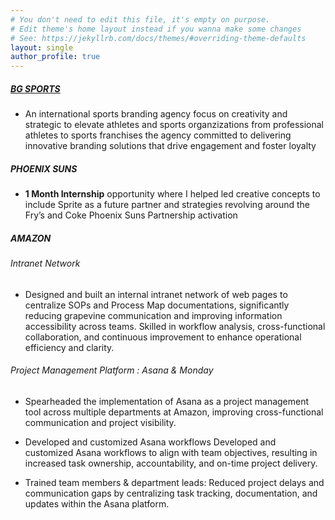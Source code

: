 ```yaml
---
# You don't need to edit this file, it's empty on purpose.
# Edit theme's home layout instead if you wanna make some changes
# See: https://jekyllrb.com/docs/themes/#overriding-theme-defaults
layout: single
author_profile: true
---
```


##### [BG SPORTS](https://www.bgseinc.com)

- An international sports branding agency focus on creativity and strategic to elevate athletes and sports organzizations from professional athletes to sports franchises the agency committed to delivering innovative branding solutions that drive engagement and foster loyalty

##### PHOENIX SUNS

- **1 Month Internship** opportunity where I helped led creative concepts to include Sprite as a future partner and strategies revolving around the Fry’s and Coke Phoenix Suns Partnership activation
  
##### AMAZON 

###### Intranet Network

- Designed and built an internal intranet network of web pages to centralize SOPs and Process Map documentations, significantly reducing grapevine communication and improving information accessibility across teams. Skilled in workflow analysis, cross-functional collaboration, and continuous improvement to enhance operational efficiency and clarity.

###### Project Management Platform : Asana & Monday

- Spearheaded the implementation of Asana as a project management tool across multiple departments at Amazon, improving cross-functional communication and project visibility.

- Developed and customized Asana workflows Developed and customized Asana workflows to align with team objectives, resulting in increased task ownership, accountability, and on-time project delivery.
  
- Trained team members & department leads: Reduced project delays and communication gaps by centralizing task tracking, documentation, and updates within the Asana platform.


